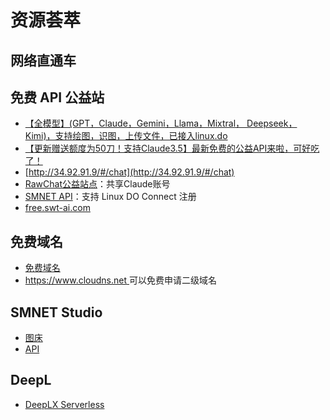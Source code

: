 # 资源荟萃

## 网络直通车

## 免费 API 公益站

- [【全模型】(GPT，Claude，Gemini，Llama，Mixtral， Deepseek，Kimi)，支持绘图，识图，上传文件，已接入linux.do](https://linux.do/t/topic/169533)
- [【更新赠送额度为50刀！支持Claude3.5】最新免费的公益API来啦，可好吃了！](https://linux.do/t/topic/191320)
- [http://34.92.91.9/#/chat](http://34.92.91.9/#/chat)
- [RawChat公益站点](https://kelaode.ai/)：共享Claude账号
- [SMNET API](https://api.smnet.asia/)：支持 Linux DO Connect 注册
- [free.swt-ai.com](https://free.swt-ai.com/)

## 免费域名

- [免费域名](https://linux.do/t/topic/26864)
- [https://www.cloudns.net ](https://www.cloudns.net)可以免费申请二级域名

## SMNET Studio

- [图床](https://img.smnet1.com/)
- [API](https://api.smnet.asia/)


## DeepL

- [DeepLX Serverless](https://github.com/guobao2333/DeepLX-Serverless)
